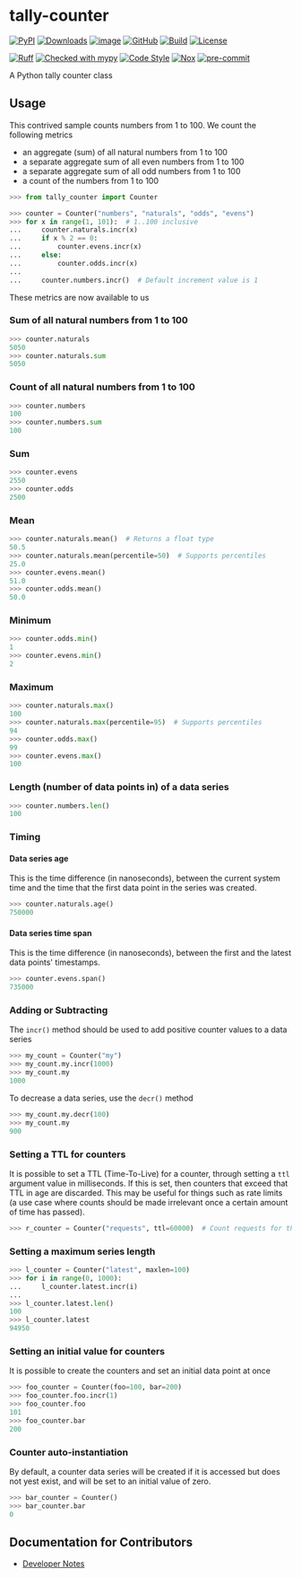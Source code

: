 # tally-counter
[![PyPI](https://img.shields.io/pypi/v/tally-counter.svg?logo=python)](https://pypi.python.org/pypi/tally-counter)
[![Downloads](https://static.pepy.tech/badge/tally-counter)](https://pepy.tech/project/tally-counter)
[![image](https://img.shields.io/pypi/pyversions/tally-counter.svg)](https://pypi.python.org/pypi/tally-counter)
[![GitHub](https://img.shields.io/github/v/release/houseman/tally-counter?logo=github&sort=semver)](https://github.com/houseman/tally-counter)
[![Build](https://github.com/houseman/tally-counter/actions/workflows/build.yml/badge.svg)](https://github.com/houseman/tally-counter/actions?query=workflow%3Abuild)
[![License](https://img.shields.io/github/license/houseman/tally-counter)](https://github.com/houseman/tally-counter)


[![Ruff](https://img.shields.io/endpoint?url=https://raw.githubusercontent.com/astral-sh/ruff/main/assets/badge/v2.json)](https://github.com/astral-sh/ruff)
[![Checked with mypy](https://www.mypy-lang.org/static/mypy_badge.svg)](https://mypy-lang.org/)
[![Code Style](https://img.shields.io/badge/code%20style-black-black)](https://github.com/houseman/tally-counter)
[![Nox](https://img.shields.io/badge/%F0%9F%A6%8A-Nox-D85E00.svg)](https://github.com/houseman/tally-counter)
[![pre-commit](https://img.shields.io/badge/pre--commit-enabled-brightgreen?logo=pre-commit)](https://github.com/pre-commit/pre-commit)

A Python tally counter class

## Usage
This contrived sample counts numbers from 1 to 100. We count the following metrics
- an aggregate (sum) of all natural numbers from 1 to 100
- a separate aggregate sum of all even numbers from 1 to 100
- a separate aggregate sum of all odd numbers from 1 to 100
- a count of the numbers from 1 to 100

```python
>>> from tally_counter import Counter

>>> counter = Counter("numbers", "naturals", "odds", "evens")
>>> for x in range(1, 101):  # 1..100 inclusive
...     counter.naturals.incr(x)
...     if x % 2 == 0:
...         counter.evens.incr(x)
...     else:
...         counter.odds.incr(x)
...
...     counter.numbers.incr()  # Default increment value is 1

```

These metrics are now available to us
### Sum of all natural numbers from 1 to 100
```python
>>> counter.naturals
5050
>>> counter.naturals.sum
5050

```
### Count of all natural numbers from 1 to 100
```python
>>> counter.numbers
100
>>> counter.numbers.sum
100

```

### Sum
```python
>>> counter.evens
2550
>>> counter.odds
2500

```

### Mean
```python
>>> counter.naturals.mean()  # Returns a float type
50.5
>>> counter.naturals.mean(percentile=50)  # Supports percentiles
25.0
>>> counter.evens.mean()
51.0
>>> counter.odds.mean()
50.0

```

### Minimum
```python
>>> counter.odds.min()
1
>>> counter.evens.min()
2

```

### Maximum
```python
>>> counter.naturals.max()
100
>>> counter.naturals.max(percentile=95)  # Supports percentiles
94
>>> counter.odds.max()
99
>>> counter.evens.max()
100

```

### Length (number of data points in) of a data series
```python
>>> counter.numbers.len()
100

```

### Timing
#### Data series age
This is the time difference (in nanoseconds), between the current system time and the time that the first data point in the series was created.

```python
>>> counter.naturals.age()
750000

```

#### Data series time span
This is the time difference (in nanoseconds), between the first and the latest data points' timestamps.

```python
>>> counter.evens.span()
735000

```

### Adding or Subtracting
The `incr()` method should be used to add positive counter values to a data series
```python
>>> my_count = Counter("my")
>>> my_count.my.incr(1000)
>>> my_count.my
1000

```

To decrease a data series, use the `decr()` method
```python
>>> my_count.my.decr(100)
>>> my_count.my
900

```

### Setting a TTL for counters
It is possible to set a TTL (Time-To-Live) for a counter, through setting a `ttl` argument value in milliseconds.
If this is set, then counters that exceed that TTL in age are discarded.
This may be useful for things such as rate limits (a use case where counts should be made irrelevant once a certain amount of time has passed).

```python
>>> r_counter = Counter("requests", ttl=60000)  # Count requests for the past minute

```

### Setting a maximum series length

```python
>>> l_counter = Counter("latest", maxlen=100)
>>> for i in range(0, 1000):
...     l_counter.latest.incr(i)
...
>>> l_counter.latest.len()
100
>>> l_counter.latest
94950

```

### Setting an initial value for counters
It is possible to create the counters and set an initial data point at once
```python
>>> foo_counter = Counter(foo=100, bar=200)
>>> foo_counter.foo.incr(1)
>>> foo_counter.foo
101
>>> foo_counter.bar
200

```

### Counter auto-instantiation
By default, a counter data series will be created if it is accessed but does not yest
exist, and will be set to an initial value of zero.
```python
>>> bar_counter = Counter()
>>> bar_counter.bar
0

```

## Documentation for Contributors
- [Developer Notes](./docs/DEV.md)
